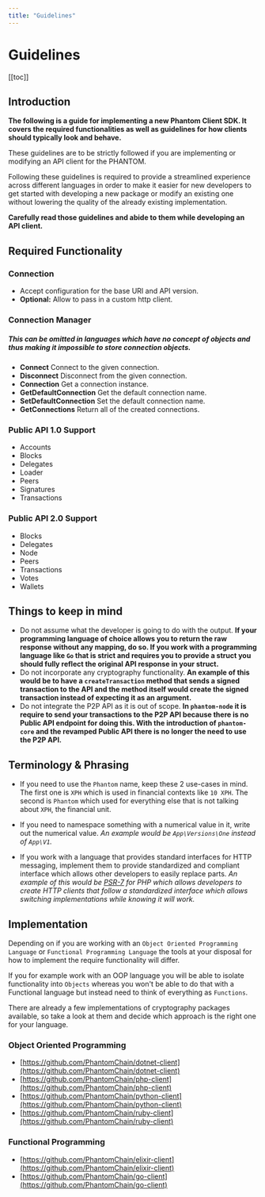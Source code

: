 ```yaml
---
title: "Guidelines"
---
```


# Guidelines

[[toc]]

## Introduction

**The following is a guide for implementing a new Phantom Client SDK. It covers the required functionalities as well as guidelines for how clients should typically look and behave.**

These guidelines are to be strictly followed if you are implementing or modifying an API client for the PHANTOM.

Following these guidelines is required to provide a streamlined experience across different languages in order to make it easier for new developers to get started with developing a new package or modify an existing one without lowering the quality of the already existing implementation.

**Carefully read those guidelines and abide to them while developing an API client.**

## Required Functionality

### Connection
- Accept configuration for the base URI and API version.
- **Optional:** Allow to pass in a custom http client.

### Connection Manager
##### This can be omitted in languages which have no concept of objects and thus making it impossible to store connection objects.
- **Connect** Connect to the given connection.
- **Disconnect** Disconnect from the given connection.
- **Connection** Get a connection instance.
- **GetDefaultConnection** Get the default connection name.
- **SetDefaultConnection** Set the default connection name.
- **GetConnections** Return all of the created connections.

### Public API 1.0 Support
- Accounts
- Blocks
- Delegates
- Loader
- Peers
- Signatures
- Transactions

### Public API 2.0 Support
- Blocks
- Delegates
- Node
- Peers
- Transactions
- Votes
- Wallets

## Things to keep in mind

- Do not assume what the developer is going to do with the output. **If your programming language of choice allows you to return the raw response without any mapping, do so. If you work with a programming language like `Go` that is strict and requires you to provide a struct you should fully reflect the original API response in your struct.**
- Do not incorporate any cryptography functionality. **An example of this would be to have a  `createTransaction` method that sends a signed transaction to the API and the method itself would create the signed transaction instead of expecting it as an argument.**
- Do not integrate the P2P API as it is out of scope. **In `phantom-node` it is require to send your transactions to the P2P API because there is no Public API endpoint for doing this. With the introduction of `phantom-core` and the revamped Public API there is no longer the need to use the P2P API.**

## Terminology & Phrasing

- If you need to use the `Phantom` name, keep these 2 use-cases in mind. The first one is `XPH` which is used in financial contexts like `10 XPH`. The second is `Phantom` which used for everything else that is not talking about `XPH`, the financial unit.

- If you need to namespace something with a numerical value in it, write out the numerical value. _An example would be `App\Versions\One` instead of `App\V1`._

- If you work with a language that provides standard interfaces for HTTP messaging, implement them to provide standardized and compliant interface which allows other developers to easily replace parts. _An example of this would be [PSR-7](https://www.php-fig.org/psr/psr-7/) for PHP which allows developers to create HTTP clients that follow a standardized interface which allows switching implementations while knowing it will work._

## Implementation

Depending on if you are working with an `Object Oriented Programming Language` or `Functional Programming Language`  the tools at your disposal for how to implement the require functionality will differ.

If you for example work with an OOP language you will be able to isolate functionality into `Objects` whereas you won't be able to do that with a Functional language but instead need to think of everything as `Functions`.

There are already a few implementations of cryptography packages available, so take a look at them and decide which approach is the right one for your language.

### Object Oriented Programming
- [https://github.com/PhantomChain/dotnet-client](https://github.com/PhantomChain/dotnet-client)
- [https://github.com/PhantomChain/php-client](https://github.com/PhantomChain/php-client)
- [https://github.com/PhantomChain/python-client](https://github.com/PhantomChain/python-client)
- [https://github.com/PhantomChain/ruby-client](https://github.com/PhantomChain/ruby-client)

### Functional Programming
- [https://github.com/PhantomChain/elixir-client](https://github.com/PhantomChain/elixir-client)
- [https://github.com/PhantomChain/go-client](https://github.com/PhantomChain/go-client)
